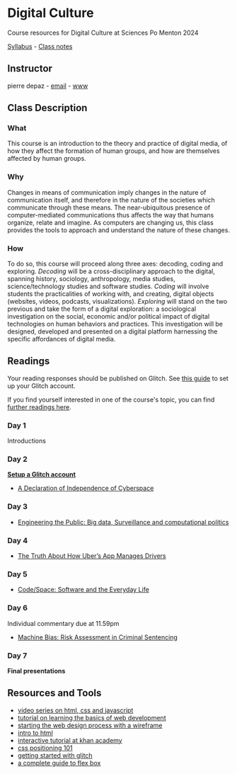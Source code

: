 # Digital Culture
Course resources for Digital Culture at Sciences Po Menton 2024

[Syllabus](https://github.com/periode/digital-culture-2019/blob/master/Syllabus.pdf) - [Class notes](https://periode.github.io/digital-culture/)

## Instructor

pierre depaz - [email](mailto:pierre.depaz@sciencespo.fr) - [www](https://pierredepaz.net)

## Class Description

### What

This course is an introduction to the theory and practice of digital media, of how they affect the formation of human groups, and how are themselves affected by human groups.

### Why

Changes in means of communication imply changes in the nature of communication itself, and therefore in the nature of the societies which communicate through these means. The near-ubiquitous presence of computer-mediated communications thus affects the way that humans organize, relate and imagine. As computers are changing us, this class provides the tools to approach and understand the nature of these changes.

### How

To do so, this course will proceed along three axes: decoding, coding and exploring.
*Decoding* will be a cross-disciplinary approach to the digital, spanning history, sociology, anthropology, media studies, science/technology studies and software studies.
*Coding* will involve students the practicalities of working with, and creating, digital objects (websites, videos, podcasts, visualizations).
*Exploring* will stand on the two previous and take the form of a digital exploration: a sociological investigation on the social, economic and/or political impact of digital technologies on human behaviors and practices. This investigation will be designed, developed and presented on a digital platform harnessing the specific affordances of digital media.

## Readings

Your reading responses should be published on Glitch. See [this guide](https://github.com/periode/digital-culture/wiki/Setting-up-Glitch.com) to set up your Glitch account.

If you find yourself interested in one of the course's topic, you can find [further readings here](./reading_list.md).

### Day 1

Introductions

### Day 2

__[Setup a Glitch account](https://github.com/periode/digital-culture/wiki/Setting-up-Glitch.com)__

- [A Declaration of Independence of Cyberspace](https://www.eff.org/cyberspace-independence)

### Day 3

- [Engineering the Public: Big data, Surveillance and computational politics](https://firstmonday.org/ojs/index.php/fm/article/view/4901/4097)

### Day 4

- [The Truth About How Uber’s App Manages Drivers](https://hbr.org/2016/04/the-truth-about-how-ubers-app-manages-drivers)

### Day 5

- [Code/Space: Software and the Everyday Life](https://github.com/periode/politics-of-code/blob/master/assets/readings/02-space/CodeSpace.pdf)

### Day 6

Individual commentary due at 11.59pm

- [Machine Bias: Risk Assessment in Criminal Sentencing](https://www.propublica.org/article/machine-bias-risk-assessments-in-criminal-sentencing)

### Day 7

__Final presentations__

## Resources and Tools

- [video series on html, css and javascript](https://www.youtube.com/watch?v=STPUv_f1IIw&list=PLyQtZRmg0ogeK2CitMK4fiQa8228_rxiV&index=2)
- [tutorial on learning the basics of web development](https://developer.mozilla.org/en-US/docs/Learn)
- [starting the web design process with a wireframe](https://blog.hubspot.com/website/website-wireframe)
- [intro to html](https://www.w3schools.com/html/default.asp)
- [interactive tutorial at khan academy](https://www.khanacademy.org/computing/computer-programming/html-css)
- [css positioning 101](https://alistapart.com/article/css-positioning-101/)
- [getting started with glitch](https://help.glitch.com/hc/en-us/articles/16287564744461-Getting-Started-Part-1-The-Project-Editor)
- [a complete guide to flex box](https://css-tricks.com/snippets/css/a-guide-to-flexbox/)
